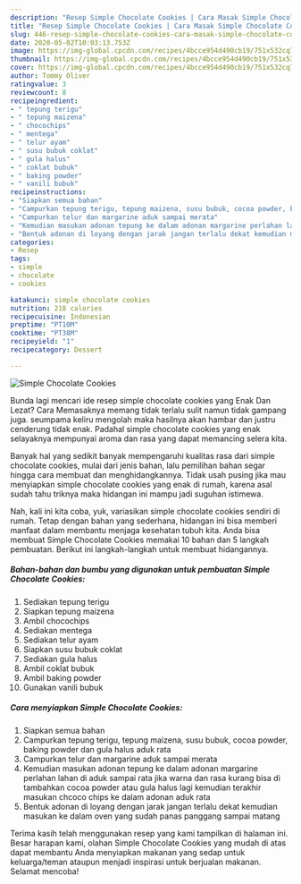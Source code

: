 ```yaml
---
description: "Resep Simple Chocolate Cookies | Cara Masak Simple Chocolate Cookies Yang Paling Enak"
title: "Resep Simple Chocolate Cookies | Cara Masak Simple Chocolate Cookies Yang Paling Enak"
slug: 446-resep-simple-chocolate-cookies-cara-masak-simple-chocolate-cookies-yang-paling-enak
date: 2020-05-02T10:03:13.753Z
image: https://img-global.cpcdn.com/recipes/4bcce954d490cb19/751x532cq70/simple-chocolate-cookies-foto-resep-utama.jpg
thumbnail: https://img-global.cpcdn.com/recipes/4bcce954d490cb19/751x532cq70/simple-chocolate-cookies-foto-resep-utama.jpg
cover: https://img-global.cpcdn.com/recipes/4bcce954d490cb19/751x532cq70/simple-chocolate-cookies-foto-resep-utama.jpg
author: Tommy Oliver
ratingvalue: 3
reviewcount: 8
recipeingredient:
- " tepung terigu"
- " tepung maizena"
- " chocochips"
- " mentega"
- " telur ayam"
- " susu bubuk coklat"
- " gula halus"
- " coklat bubuk"
- " baking powder"
- " vanili bubuk"
recipeinstructions:
- "Siapkan semua bahan"
- "Campurkan tepung terigu, tepung maizena, susu bubuk, cocoa powder, baking powder dan gula halus aduk rata"
- "Campurkan telur dan margarine aduk sampai merata"
- "Kemudian masukan adonan tepung ke dalam adonan margarine perlahan lahan di aduk sampai rata jika warna dan rasa kurang bisa di tambahkan cocoa powder atau gula halus lagi kemudian terakhir masukan chcoco chips ke dalam adonan aduk rata"
- "Bentuk adonan di loyang dengan jarak jangan terlalu dekat kemudian masukan ke dalam oven yang sudah panas panggang sampai matang"
categories:
- Resep
tags:
- simple
- chocolate
- cookies

katakunci: simple chocolate cookies 
nutrition: 218 calories
recipecuisine: Indonesian
preptime: "PT10M"
cooktime: "PT38M"
recipeyield: "1"
recipecategory: Dessert

---
```



![Simple Chocolate Cookies](https://img-global.cpcdn.com/recipes/4bcce954d490cb19/751x532cq70/simple-chocolate-cookies-foto-resep-utama.jpg)

Bunda lagi mencari ide resep simple chocolate cookies yang Enak Dan Lezat? Cara Memasaknya memang tidak terlalu sulit namun tidak gampang juga. seumpama keliru mengolah maka hasilnya akan hambar dan justru cenderung tidak enak. Padahal simple chocolate cookies yang enak selayaknya mempunyai aroma dan rasa yang dapat memancing selera kita.



Banyak hal yang sedikit banyak mempengaruhi kualitas rasa dari simple chocolate cookies, mulai dari jenis bahan, lalu pemilihan bahan segar hingga cara membuat dan menghidangkannya. Tidak usah pusing jika mau menyiapkan simple chocolate cookies yang enak di rumah, karena asal sudah tahu triknya maka hidangan ini mampu jadi suguhan istimewa.


Nah, kali ini kita coba, yuk, variasikan simple chocolate cookies sendiri di rumah. Tetap dengan bahan yang sederhana, hidangan ini bisa memberi manfaat dalam membantu menjaga kesehatan tubuh kita. Anda bisa membuat Simple Chocolate Cookies memakai 10 bahan dan 5 langkah pembuatan. Berikut ini langkah-langkah untuk membuat hidangannya.

<!--inarticleads1-->

##### Bahan-bahan dan bumbu yang digunakan untuk pembuatan Simple Chocolate Cookies:

1. Sediakan  tepung terigu
1. Siapkan  tepung maizena
1. Ambil  chocochips
1. Sediakan  mentega
1. Sediakan  telur ayam
1. Siapkan  susu bubuk coklat
1. Sediakan  gula halus
1. Ambil  coklat bubuk
1. Ambil  baking powder
1. Gunakan  vanili bubuk




<!--inarticleads2-->

##### Cara menyiapkan Simple Chocolate Cookies:

1. Siapkan semua bahan
1. Campurkan tepung terigu, tepung maizena, susu bubuk, cocoa powder, baking powder dan gula halus aduk rata
1. Campurkan telur dan margarine aduk sampai merata
1. Kemudian masukan adonan tepung ke dalam adonan margarine perlahan lahan di aduk sampai rata jika warna dan rasa kurang bisa di tambahkan cocoa powder atau gula halus lagi kemudian terakhir masukan chcoco chips ke dalam adonan aduk rata
1. Bentuk adonan di loyang dengan jarak jangan terlalu dekat kemudian masukan ke dalam oven yang sudah panas panggang sampai matang




Terima kasih telah menggunakan resep yang kami tampilkan di halaman ini. Besar harapan kami, olahan Simple Chocolate Cookies yang mudah di atas dapat membantu Anda menyiapkan makanan yang sedap untuk keluarga/teman ataupun menjadi inspirasi untuk berjualan makanan. Selamat mencoba!
